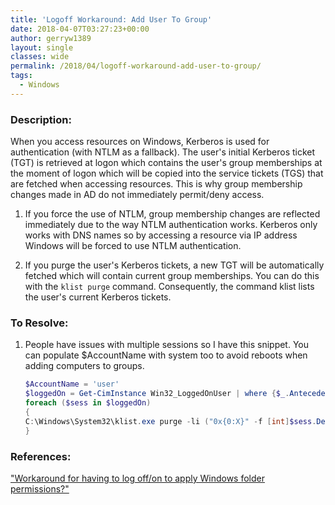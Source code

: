 ```yaml
---
title: 'Logoff Workaround: Add User To Group'
date: 2018-04-07T03:27:23+00:00
author: gerryw1389
layout: single
classes: wide
permalink: /2018/04/logoff-workaround-add-user-to-group/
tags:
  - Windows
---
```

<!--more-->

### Description:

When you access resources on Windows, Kerberos is used for authentication (with NTLM as a fallback). The user's initial Kerberos ticket (TGT) is retrieved at logon which contains the user's group memberships at the moment of logon which will be copied into the service tickets (TGS) that are fetched when accessing resources. This is why group membership changes made in AD do not immediately permit/deny access.  

1. If you force the use of NTLM, group membership changes are reflected immediately due to the way NTLM authentication works. Kerberos only works with DNS names so by accessing a resource via IP address Windows will be forced to use NTLM authentication.  

2. If you purge the user's Kerberos tickets, a new TGT will be automatically fetched which will contain current group memberships. You can do this with the `klist purge`  command. Consequently, the command klist lists the user's current Kerberos tickets.

### To Resolve:

1. People have issues with multiple sessions so I have this snippet. You can populate $AccountName with system too to avoid reboots when adding computers to groups.

   ```powershell
   $AccountName = 'user'
   $loggedOn = Get-CimInstance Win32_LoggedOnUser | where {$_.Antecedent.Name -like $accountName}
   foreach ($sess in $loggedOn)
   {
   C:\Windows\System32\klist.exe purge -li ("0x{0:X}" -f [int]$sess.Dependent.LogonId)
   }
   ```

### References:

["Workaround for having to log off/on to apply Windows folder permissions?"](https://www.reddit.com/r/sysadmin/comments/6vzwzb/workaround_for_having_to_log_offon_to_apply)  
